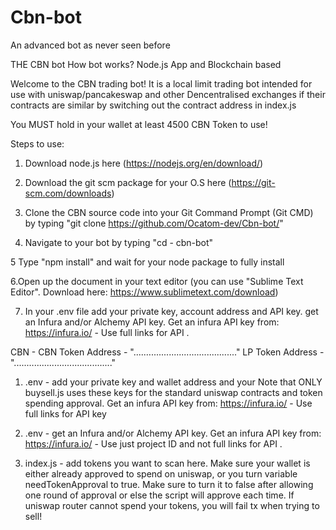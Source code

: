 # Cbn-bot 

An advanced bot as never seen before

THE CBN bot 
How bot works?
Node.js App and
Blockchain based

Welcome to the CBN trading bot! It is a local limit trading bot intended for use with uniswap/pancakeswap and other Dencentralised exchanges if their contracts are similar by switching out the contract address in index.js

You MUST hold in your wallet at least 4500 CBN Token to use!
 
Steps to use:
1. Download node.js here (https://nodejs.org/en/download/)

2. Download the git scm package for your O.S here (https://git-scm.com/downloads)

3. Clone the CBN source code into your Git Command Prompt (Git CMD) by typing "git clone https://github.com/Ocatom-dev/Cbn-bot/"

4. Navigate to your bot by typing "cd - cbn-bot"

5 Type "npm install" and wait for your node package to fully install

6.Open up the document in your text editor (you can use "Sublime Text Editor". Download here: https://www.sublimetext.com/download) 

7. In your .env file add your private key, account address and API key. get an Infura and/or Alchemy API key. Get an infura API key from: https://infura.io/ - Use full links for API  .


CBN -
CBN Token Address - "....….................................." LP Token Address - ".....…..............................."

1. .env - add your private key and wallet address and your  Note that ONLY buysell.js uses these keys for the standard uniswap contracts and token spending approval. Get an infura API key from: https://infura.io/ - Use full links for API key

2. .env - get an Infura and/or Alchemy API key. Get an infura API key from: https://infura.io/ - Use just project ID and not full links for API  .
3. index.js - add tokens you want to scan here. Make sure your wallet is either already approved to spend on uniswap, or you turn variable needTokenApproval to true. Make sure to turn it to false after allowing one round of approval or else the script will approve each time. If uniswap router cannot spend your tokens, you will fail tx when trying to sell!

